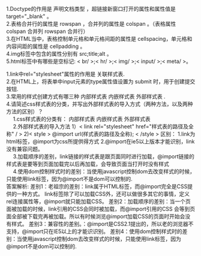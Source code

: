 1.Doctype的作用是 声明文档类型 ，超链接新窗口打开的属性和属性值是 target="_blank" 。  
2.表格合并行的属性是 rowspan ，合并列的属性是 colspan 。（表格属性 colspan 合并列  rowspan 合并行）  
3.在HTML当中，表格控制单元格和单元格间距的属性是 cellspacing，单元格和内容间距的属性是 cellpadding 。  
4.img标签中包含的属性分别有 src;title;alt 。  
5.html标签中有哪些是空标记: < br/ >;< hr/ >;< img/ >;< input/ >;< meta/ >。
  
1.link中rel="stylesheet"属性的作用是 关联样式表.  
2.在HTML上，将表单中input元素的type属性值设置为 submit 时，用于创建提交按钮.  
3.常用的样式创建方式有哪三种 内部样式表 内嵌样式表 外部样式表 .  
4.请简述css样式表的分类，并写出外部样式表的导入方式（两种方法，以及两种方法的区别）？  
&emsp;    1.css样式表的分类有： 内部样式表 内嵌样式表 外部样式表  
&emsp;   2.外部样式表的导入方法 1）< link rel="stylesheet" href="样式表的路径及全称" / > 2)< style > @import url(样式表的路径及全称); < /style > 区别： 1.link为html标签，@import为css所提供得方式 2.@import在ie5以上版本才能识别，link没有兼容问题。  
&emsp;   3.加载顺序的差别，link链接的样式表是跟页面同时进行加载，@import链接的样式表是要等到页面加载完以后再加载，会导致页面当打开时没有样式   
&emsp;    4.使用dom控制样式时的差别：当使用javascript控制dom去改变样式的时候，只能使用link标签，因为@import不是dom可以控制的.  
答案解析: 差别1：老祖宗的差别：link属于HTML标签，而@import完全是CSS提供的一种方式。 link标签除了可以加载CSS外，还可以做很多其它的事情，定义rel连接属性等，@import就只能加载CSS。 差别2：加载顺序的差别：当一个页面被加载的时候，link引用的CSS会同时被加载，而@import引用的CSS 会等到页面全部被下载完再被加载。所以有时候浏览@import加载CSS的页面时开始会没有样式。 差别3：兼容性的差别。：@import是CSS2.1提出的，所以老的浏览器不支持，@import只在IE5以上的才能识识别。 差别4：使用dom控制样式时的差别：当使用javascript控制dom去改变样式的时候，只能使用link标签，因为@import不是dom可以控制的.
